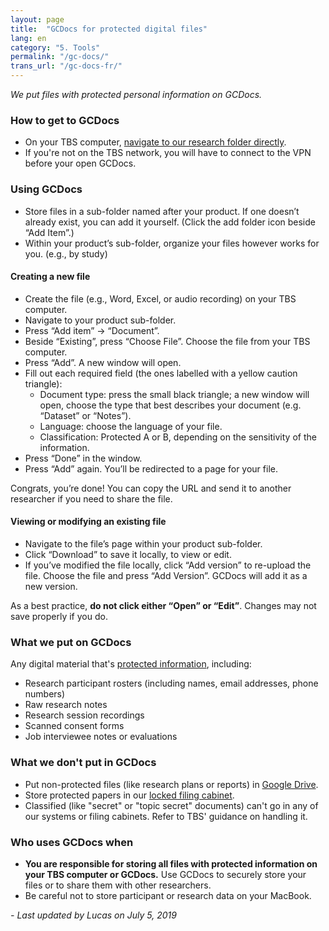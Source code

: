 ```yaml
---
layout: page
title:  "GCDocs for protected digital files"
lang: en
category: "5. Tools"
permalink: "/gc-docs/"
trans_url: "/gc-docs-fr/"
---
```


*We put files with protected personal information on GCDocs.*

### How to get to GCDocs
- On your TBS computer, [navigate to our research folder directly](https://gcdocsp.tbssct.local/gcdocs/llisapi.dll?func=ll&objId=34800438&objAction=browse).
- If you're not on the TBS network, you will have to connect to the VPN before your open GCDocs.

### Using GCDocs
- Store files in a sub-folder named after your product. If one doesn’t already exist, you can add it yourself. (Click the add folder icon beside “Add Item”.)
- Within your product’s sub-folder, organize your files however works for you. (e.g., by study)

#### Creating a new file

- Create the file (e.g., Word, Excel, or audio recording) on your TBS computer.
- Navigate to your product sub-folder.
- Press “Add item” → “Document”.
- Beside “Existing”, press “Choose File”. Choose the file from your TBS computer.
- Press “Add”. A new window will open.
- Fill out each required field (the ones labelled with a yellow caution triangle):
    - Document type: press the small black triangle; a new window will open, choose the type that best describes your document (e.g. “Dataset” or “Notes”).
    - Language: choose the language of your file.
    - Classification: Protected A or B, depending on the sensitivity of the information.
- Press “Done” in the window.
- Press “Add” again. You’ll be redirected to a page for your file.

Congrats, you’re done! You can copy the URL and send it to another researcher if you need to share the file.

#### Viewing or modifying an existing file

- Navigate to the file’s page within your product sub-folder.
- Click “Download” to save it locally, to view or edit.
- If you’ve modified the file locally, click “Add version” to re-upload the file. Choose the file and press “Add Version”. GCDocs will add it as a new version.

As a best practice, **do not click either “Open” or “Edit”**. Changes may not save properly if you do.

### What we put on GCDocs
Any digital material that's [protected information]({{site.baseurl}}/privacy), including:
- Research participant rosters (including names, email addresses, phone numbers)
- Raw research notes
- Research session recordings
- Scanned consent forms
- Job interviewee notes or evaluations

### What we don't put in GCDocs
- Put non-protected files (like research plans or reports) in [Google Drive]({{site.baseurl}}/google-drive).
- Store protected papers in our [locked filing cabinet]({{site.baseurl}}/protected-files).
- Classified (like "secret" or "topic secret" documents) can't go in any of our systems or filing cabinets. Refer to TBS' guidance on handling it.

### Who uses GCDocs when
- **You are responsible for storing all files with protected information on your TBS computer or GCDocs.** Use GCDocs to securely store your files or to share them with other researchers.
- Be careful not to store participant or research data on your MacBook.

_- Last updated by Lucas on July 5, 2019_
